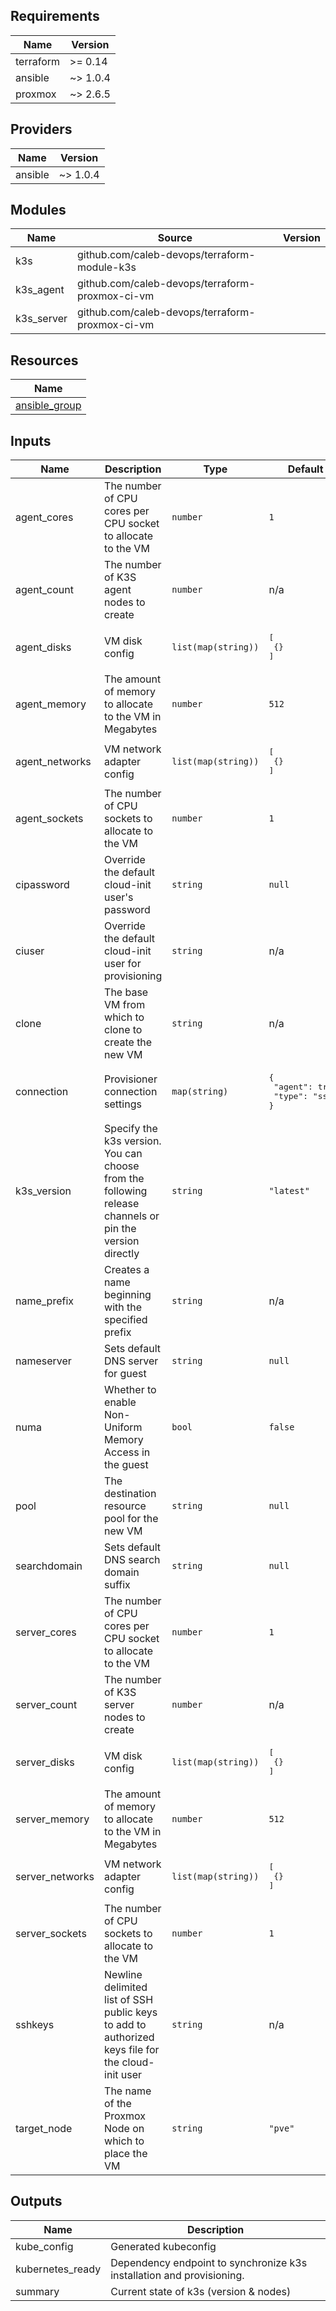 <!-- BEGINNING OF PRE-COMMIT-TERRAFORM DOCS HOOK -->
## Requirements

| Name | Version |
|------|---------|
| terraform | >= 0.14 |
| ansible | ~> 1.0.4 |
| proxmox | ~> 2.6.5 |

## Providers

| Name | Version |
|------|---------|
| ansible | ~> 1.0.4 |

## Modules

| Name | Source | Version |
|------|--------|---------|
| k3s | github.com/caleb-devops/terraform-module-k3s |  |
| k3s_agent | github.com/caleb-devops/terraform-proxmox-ci-vm |  |
| k3s_server | github.com/caleb-devops/terraform-proxmox-ci-vm |  |

## Resources

| Name |
|------|
| [ansible_group](https://registry.terraform.io/providers/nbering/ansible/latest/docs/resources/group) |

## Inputs

| Name | Description | Type | Default | Required |
|------|-------------|------|---------|:--------:|
| agent\_cores | The number of CPU cores per CPU socket to allocate to the VM | `number` | `1` | no |
| agent\_count | The number of K3S agent nodes to create | `number` | n/a | yes |
| agent\_disks | VM disk config | `list(map(string))` | <pre>[<br>  {}<br>]</pre> | no |
| agent\_memory | The amount of memory to allocate to the VM in Megabytes | `number` | `512` | no |
| agent\_networks | VM network adapter config | `list(map(string))` | <pre>[<br>  {}<br>]</pre> | no |
| agent\_sockets | The number of CPU sockets to allocate to the VM | `number` | `1` | no |
| cipassword | Override the default cloud-init user's password | `string` | `null` | no |
| ciuser | Override the default cloud-init user for provisioning | `string` | n/a | yes |
| clone | The base VM from which to clone to create the new VM | `string` | n/a | yes |
| connection | Provisioner connection settings | `map(string)` | <pre>{<br>  "agent": true,<br>  "type": "ssh"<br>}</pre> | no |
| k3s\_version | Specify the k3s version. You can choose from the following release channels or pin the version directly | `string` | `"latest"` | no |
| name\_prefix | Creates a name beginning with the specified prefix | `string` | n/a | yes |
| nameserver | Sets default DNS server for guest | `string` | `null` | no |
| numa | Whether to enable Non-Uniform Memory Access in the guest | `bool` | `false` | no |
| pool | The destination resource pool for the new VM | `string` | `null` | no |
| searchdomain | Sets default DNS search domain suffix | `string` | `null` | no |
| server\_cores | The number of CPU cores per CPU socket to allocate to the VM | `number` | `1` | no |
| server\_count | The number of K3S server nodes to create | `number` | n/a | yes |
| server\_disks | VM disk config | `list(map(string))` | <pre>[<br>  {}<br>]</pre> | no |
| server\_memory | The amount of memory to allocate to the VM in Megabytes | `number` | `512` | no |
| server\_networks | VM network adapter config | `list(map(string))` | <pre>[<br>  {}<br>]</pre> | no |
| server\_sockets | The number of CPU sockets to allocate to the VM | `number` | `1` | no |
| sshkeys | Newline delimited list of SSH public keys to add to authorized keys file for the cloud-init user | `string` | n/a | yes |
| target\_node | The name of the Proxmox Node on which to place the VM | `string` | `"pve"` | no |

## Outputs

| Name | Description |
|------|-------------|
| kube\_config | Generated kubeconfig |
| kubernetes\_ready | Dependency endpoint to synchronize k3s installation and provisioning. |
| summary | Current state of k3s (version & nodes) |
<!-- END OF PRE-COMMIT-TERRAFORM DOCS HOOK -->